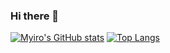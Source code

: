 ### Hi there 👋
[![Myiro's GitHub stats](https://github-readme-stats.vercel.app/api?username=Sebastien-Moraz&&theme=aura&&show_icons=true&&count_private=true)](https://github.com/anuraghazra/github-readme-stats)
[![Top Langs](https://github-readme-stats.vercel.app/api/top-langs/?username=Sebastien-Moraz&langs_count=3&theme=aura&count_private=true)](https://github.com/anuraghazra/github-readme-stats)
<!--
**Myiro/myiro** is a ✨ _special_ ✨ repository because its `README.md` (this file) appears on your GitHub profile.

Here are some ideas to get you started:

- 🔭 I’m currently working on ...
- 🌱 I’m currently learning ...
- 👯 I’m looking to collaborate on ...
- 🤔 I’m looking for help with ...
- 💬 Ask me about ...
- 📫 How to reach me: ...
- 😄 Pronouns: ...
- ⚡ Fun fact: ...
-->
